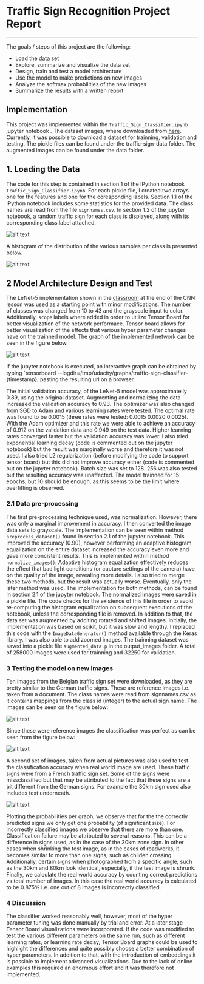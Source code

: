 # Traffic Sign Recognition Project Report

---
The goals / steps of this project are the following:

* Load the data set
* Explore, summarize and visualize the data set
* Design, train and test a model architecture
* Use the model to make predictions on new images
* Analyze the softmax probabilities of the new images
* Summarize the results with a written report

[//]: # (Image References)

[image1]: ./output_images/test_img_thumb.png "Thumbnails of trainning Images"
[image2]: ./output_images/class_freq.png "Class frequency count"
[image3]: ./output_images/lenet_graph.png "Network graph"
[image4]: ./output_images/test_signs.png "Belgian traffic signs for testing"
[image5]: ./output_images/classified_test_signs.png "Classified belgian signs"
[image6]: ./output_images/classified_test_signs_french.png "Classified french signs"

## Implementation

This project was implemented within the `Traffic_Sign_Classifier.ipynb` jupyter notebook . The dataset images, where downloaded from [here](http://benchmark.ini.rub.de/?section=gtsrb&subsection=dataset#Downloads). Currently, it was possible to download a dataset for trainning, validation and testing. The pickle files can be found under the traffic-sign-data folder. The augmented images can be found under the data folder.

## 1. Loading the Data

The code for this step is contained in section 1 of the IPython notebook `Traffic_Sign_Classifier.ipynb`. For each pickle file, I created two arrays one for the features and one for the coresponding labels. Section 1.1 of the IPython notebook includes some statistics for the provided data. The class names are read from the file `signnames.csv`. In section 1.2 of the jupyter notebook, a random traffic sign for each class is displayed, along with its corresponding class label attached.

![alt text][image1]

A histogram of the distribution of the various samples per class is presented below.

![alt text][image2]

## 2 Model Architecture Design and Test

The LeNet-5 implementation shown in the [classroom](https://classroom.udacity.com/nanodegrees/nd013/parts/fbf77062-5703-404e-b60c-95b78b2f3f9e/modules/6df7ae49-c61c-4bb2-a23e-6527e69209ec/lessons/601ae704-1035-4287-8b11-e2c2716217ad/concepts/d4aca031-508f-4e0b-b493-e7b706120f81) at the end of the CNN lesson was used as a starting point with minor modifications. The number of classes was changed from 10 to 43 and the grayscale input to color. Additionally, `scope` labels where added in order to utilize Tensor Board for better visualization of the network performace. Tensor board allows for better visualization of the effects that various hyper parameter changes have on the trainned model. The graph of the implemented network can be seen in the figure below.

![alt text][image3]

If the jupyter notebook is executed, an interactive graph can be obtained by typing `tensorboard --logdir=/tmp/udacity/graphs/traffic-sign-classifier-{timestamp}, pasting the resulting url on a browser. 

The initial validation accuracy, of the LeNet-5 model was approximatelly 0.89, using the original dataset. Augmenting and normalizing the data increased the validation accuracy to 0.93.
The optimizer was also changed from SGD to Adam and various learning rates were tested. The optimal rate was found to be 0.0015 (three rates were tested: 0.0015 0.0020 0.0025). With the Adam optimizer and this rate we were able to achieve an accuracy of 0.912 on the validation data and 0.949 on the test data. Higher learning rates converged faster but the validation accuracy was lower. I also tried exponential learning decay (code is commented out on the jupyter notebook) but the result was marginally worse and therefore it was not used.
I also tried L2 regularization (before modifying the code to support tensor board) but this did not improve accuracy either (code is commented out on the jupyter notebook).
Batch size was set to 128. 256 was also tested but the resulting accuracy was unaffected. The model trainned for 15 epochs, but 10 should be enough, as this seems to be the limit where overfitting is observed.

### 2.1 Data pre-processing

The first pre-processing technique used, was normalization. However, there was only a marginal improvement in accuracy. I then converted the image data sets to grayscale. The implementation can be seen within method `preprocess_dataset()` found in section 2.1 of the jupyter notebook. This improved the accuracy (0.90), however performing an adaptive histogram equalization on the entire dataset increased the accuracy even more and gave more concistent results. This is implemented within method `normalize_images()`. Adaptive histogram equalization effectively reduces the effect that bad light conditions (or capture settings of the camera) have on the quality of the image, revealing more details. I also tried to merge these two methods, but the result was actually worse. Eventually, only the later method was used. The implementation for both methods, can be found in section 2.1 of the jupyter notebook. The normalized images were saved in a pickle file. The code checks for the existence of this file in order to avoid re-computing the histogram equalization on subsequent executions of the notebook, unless the corresponding file is removed.
In addition to that, the data set was augmented by additing rotated and shifted images. Initially, the implementation was based on scikit, but it was slow and lengthy. I replaced this code with the `ImageDataGenerator()` method available through the Keras library. I was also able to add zoomed images. The trainning dataset was saved into a pickle file `augmented_data.p` in the output_images folder. A total of 258000 images were used for trainning and 32250 for validation.

### 3 Testing the model on new images

Ten images from the Belgian traffic sign set were downloaded, as they are pretty similar to the German traffic signs. These are reference images i.e. taken from a document. The class names were read from signnames.csv as it contains mappings from the class id (integer) to the actual sign name. The images can be seen on the figure below:

![alt text][image4]

Since these were reference images the classification was perfect as can be seen from the figure below:

![alt text][image5]

A second set of images, taken from actual pictures was also used to test the classification accuracy when real world image are used. These traffic signs were from a French traffic sign set. Some of the signs were missclassified but that may be attributed to the fact that these signs are a bit different from the German signs. For example the 30km sign used also includes text underneath.

![alt text][image6]

Plotting the probabilities per graph, we observe that for the the correctly predicted signs we only get one probability (of significant size). For incorrectly classified images we observe that there are more than one. Classification failure may be attributed to several reasons. This can be a difference in signs used, as in the case of the 30km zone sign. In other cases when shrinking the test image, as in the cases of roadworks, it becomes similar to more than one signs, such as childen crossing. Additionally, certain signs when photographed from a specific angle, such as the 30km and 80km look identical, especially, if the test image is shrunk.
Finally, we calculate the real world accuracy by counting correct predictions vs total number of images. In this case the real world accuracy is calculated to be 0.875% i.e. one out of 8 images is incorrectly classified.

### 4 Discussion

The classifier worked reasonably well, however, most of the hyper parameter tuning was done manually by trial and error. At a later stage Tensor Board visualizations were incorporated. If the code was modified to test the various different parameters on the same run, such as different learning rates, or learning rate decay, Tensor Board graphs could be used to highlight the differences and quite possibly choose a better combination of hyper parameters. In addition to that, with the introduction of embeddings it is possible to implement advanced visualizations. Due to the lack of online examples this required an enormous effort and it was therefore not implemented.

